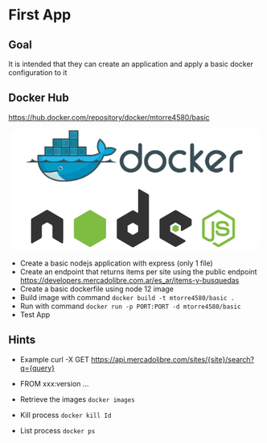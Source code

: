 # First App

## Goal
It is intended that they can create an application and apply a basic docker configuration to it

## Docker Hub
https://hub.docker.com/repository/docker/mtorre4580/basic

<div style="text-align:center;margin:auto">
    <img src="docker_node.png"  style="border-radius: 20px" />
</div>

- Create a basic nodejs application with express (only 1 file)
- Create an endpoint that returns items per site using the public endpoint https://developers.mercadolibre.com.ar/es_ar/items-y-busquedas
- Create a basic dockerfile using node 12 image
- Build image with command `docker build -t mtorre4580/basic .`
- Run with command `docker run -p PORT:PORT -d mtorre4580/basic`
- Test App

## Hints

- Example curl -X GET https://api.mercadolibre.com/sites/{site}/search?q={query}

- FROM xxx:version ...

- Retrieve the images `docker images`

- Kill process `docker kill Id`

- List process `docker ps`
